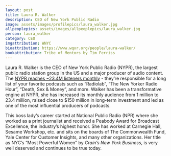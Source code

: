 ```yaml
---
layout: post
title: Laura R. Walker
description: CEO of New York Public Radio
image: assets/images/profilepics/laura_walker.jpg
allpeoplepics: assets/images/allpeoplepics/laura_walker.jpg
person: laura_walker
category: CEO
imgattribution: WNYC
bioattribution: https://www.wqxr.org/people/laura-walker/
bookattribution: Tribe of Mentors by Tim Ferriss
---
```


Laura R. Walker is the CEO of New York Public Radio (NYPR), the largest public radio station group in the US and a major producer of audio content. The <a href="https://www.wqxr.org/people/laura-walker/">NYPR reaches ~23.4M listeners monthly</a> - they’re responsible for a long list of your favorite podcasts such as “Radiolab”, “The New Yorker Radio Hour”, “Death, Sex & Money”, and more. Walker has been a transformative engine at NYPR, she has increased its monthly audience from 1 million to 23.4 million, raised close to \$150 million in long-term investment and led as one of the most influential producers of podcasts.

This boss lady’s career started at National Public Radio (NPR) where she worked as a print journalist and received a Peabody Award for Broadcast Excellence, the industry’s highest honor. She has worked at Carnegie Hall, Sesame Workshop, etc. and sits on the boards of The Commonwealth Fund, Yale Center for Customer Insights, and many other organizations. Her title as NYC’s “Most Powerful Women” by <i>Crain’s New York Business</i>, is very well deserved and continues to be true today.

